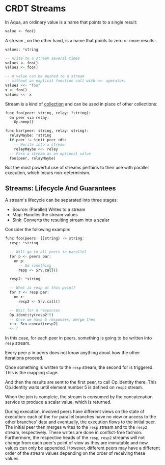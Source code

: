 # CRDT Streams

In Aqua, an ordinary value is a name that points to a single result:

```haskell
value <- foo()
```

A stream , on the other hand, is a name that points to zero or more results:

```haskell
values: *string

-- Write to a stream several times
values <- foo()
values <- foo()

-- A value can be pushed to a stream 
-- without an explicit function call with <<- operator:
values <<- "foo"
x <- foo()
values <<- x
```

Stream is a kind of [collection](types.md#collection-types) and can be used in place of other collections:

```haskell
func foo(peer: string, relay: ?string):
  on peer via relay:
    Op.noop() 

func bar(peer: string, relay: string):
  relayMaybe: *string
  if peer != %init_peer_id%:
    -- Wwrite into a stream
    relayMaybe <<- relay
  -- Pass a stream as an optional value  
  foo(peer, relayMaybe)
```

But the most powerful use of streams pertains to their use with parallel execution, which incurs non-determinism.

## Streams: Lifecycle And Guarantees

A stream's lifecycle can be separated into three stages:

* Source: \(Parallel\) Writes to a stream
* Map: Handles the stream values
* Sink: Converts the resulting stream into a scalar

Consider the following example:

```haskell
func foo(peers: []string) -> string:
  resp: *string

  -- Will go to all peers in parallel
  for p <- peers par:
    on p:
      -- Do something
      resp <- Srv.call()

  resp2: *string    

  -- What is resp at this point?
  for r <- resp par:
    on r:
      resp2 <- Srv.call()

  -- Wait for 6 responses        
  Op.identity(resp2!5)
  -- Once we have 5 responses, merge them
  r <- Srv.concat(resp2)
  <- r
```

In this case, for each peer in peers, something is going to be written into `resp` stream.

Every peer `p` in peers does not know anything about how the other iterations proceed.

Once something is written to the `resp` stream, the second for is triggered. This is the mapping stage.

And then the results are sent to the first peer, to call Op.identity there. This Op.identity waits until element number 5 is defined on `resp2` stream.

When the join is complete, the stream is consumed by the concatenation service to produce a scalar value, which is returned.

During execution, involved peers have different views on the state of execution: each of the `for` parallel branches have no view or access to the other branches' data and eventually, the execution flows to the initial peer. The initial peer then merges writes to the `resp` stream and to the `resp2` stream, respectively. These writes are done in conflict-free fashion. Furthermore, the respective heads of the `resp`, `resp2` streams will not change from each peer's point of view as they are immutable and new values can only be appended. However, different peers may have a different order of the stream values depending on the order of receiving these values.

